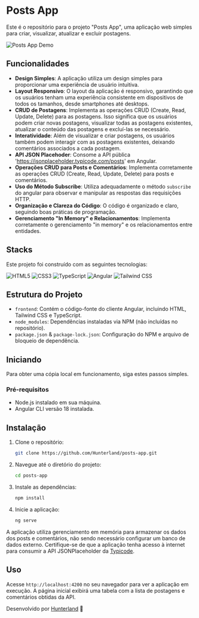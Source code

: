 # Posts App

Este é o repositório para o projeto "Posts App", uma aplicação web simples para criar, visualizar, atualizar e excluir postagens.

![Posts App Demo](/public/Newhome.gif)

## Funcionalidades

- **Design Simples**: A aplicação utiliza um design simples para proporcionar uma experiência de usuário intuitiva.
- **Layout Responsivo**: O layout da aplicação é responsivo, garantindo que os usuários tenham uma experiência consistente em dispositivos de todos os tamanhos, desde smartphones até desktops.
- **CRUD de Postagens**: Implementa as operações CRUD (Create, Read, Update, Delete) para as postagens. Isso significa que os usuários podem criar novas postagens, visualizar todas as postagens existentes, atualizar o conteúdo das postagens e excluí-las se necessário.
- **Interatividade**: Além de visualizar e criar postagens, os usuários também podem interagir com as postagens existentes, deixando comentários associados a cada postagem.
- **API JSON Placehoder**: Consome a API pública 'https://jsonplaceholder.typicode.com/posts' em Angular.
- **Operações CRUD para Posts e Comentários**: Implementa corretamente as operações CRUD (Create, Read, Update, Delete) para posts e comentários.
- **Uso do Método Subscribe**: Utiliza adequadamente o método `subscribe` do angular para observar e manipular as respostas das requisições HTTP.
- **Organização e Clareza do Código**: O código é organizado e claro, seguindo boas práticas de programação.
- **Gerenciamento "In Memory" e Relacionamentos**: Implementa corretamente o gerenciamento "in memory" e os relacionamentos entre entidades.

## Stacks

Este projeto foi construído com as seguintes tecnologias:

<p>
  <img src="https://img.shields.io/badge/HTML5-E34F26?style=for-the-badge&logo=html5&logoColor=white" alt="HTML5"/>
  <img src="https://img.shields.io/badge/CSS3-1572B6?style=for-the-badge&logo=css3&logoColor=white" alt="CSS3"/>
  <img src="https://img.shields.io/badge/TypeScript-3178C6?style=for-the-badge&logo=typescript&logoColor=white" alt="TypeScript"/>
  <img src="https://img.shields.io/badge/Angular-DD0031?style=for-the-badge&logo=angular&logoColor=white" alt="Angular"/>
  <img src="https://img.shields.io/badge/Tailwind_CSS-38B2AC?style=for-the-badge&logo=tailwind-css&logoColor=white" alt="Tailwind CSS"/>
</p>

## Estrutura do Projeto

- `frontend`: Contém o código-fonte do cliente Angular, incluindo HTML, Tailwind CSS e TypeScript.
- `node_modules`: Dependências instaladas via NPM (não incluídas no repositório).
- `package.json` & `package-lock.json`: Configuração do NPM e arquivo de bloqueio de dependência.


## Iniciando

Para obter uma cópia local em funcionamento, siga estes passos simples.

### Pré-requisitos

- Node.js instalado em sua máquina.
- Angular CLI versão 18 instalada.

## Instalação

1. Clone o repositório:
   ```sh
   git clone https://github.com/Hunterland/posts-app.git
   ```
2. Navegue até o diretório do projeto:
   ```sh
   cd posts-app
   ```
3. Instale as dependências:
   ```sh
   npm install
   ```
4. Inicie a aplicação:
   ```sh
   ng serve

A aplicação utiliza gerenciamento em memória para armazenar os dados dos posts e comentários, não sendo necessário configurar um banco de dados externo. Certifique-se de que a aplicação tenha acesso à internet para consumir a API JSONPlaceholder da [Typicode](https://jsonplaceholder.typicode.com/).


## Uso

Acesse `http://localhost:4200` no seu navegador para ver a aplicação em execução.
A página inicial exibirá uma tabela com a lista de postagens e comentários obtidas da API.

Desenvolvido por [Hunterland](https://linkedin.com/in/alan-barroncas) 🚀
